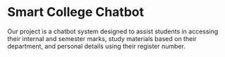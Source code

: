 # Smart College Chatbot

Our project is a chatbot system designed to assist students in accessing their internal and semester marks, study materials based on 
their department, and personal details using their register number.





